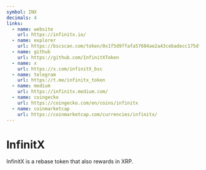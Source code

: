 ```yaml
---
symbol: INX
decimals: 4
links:
  - name: website
    url: https://infinitx.io/
  - name: explorer
    url: https://bscscan.com/token/0x1f5d9ffafa57604ae2a43cebadecc175df2f069e
  - name: github
    url: https://github.com/InfinitXToken
  - name: x
    url: https://x.com/infinitX_bsc
  - name: telegram
    url: https://t.me/infinitx_token
  - name: medium
    url: https://infinitx.medium.com/
  - name: coingecko
    url: https://coingecko.com/en/coins/infinitx
  - name: coinmarketcap
    url: https://coinmarketcap.com/currencies/infinitx/
---
```


# InfinitX

InfinitX is a rebase token that also rewards in XRP.

